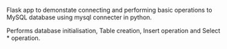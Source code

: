 
Flask app to demonstate connecting and performing basic operations to MySQL database using mysql connecter in python. 

Performs database initialisation, Table creation, Insert operation and Select * operation.
